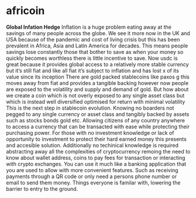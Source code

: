 # africoin
**Global Infation Hedge** Inflation is a huge problem eating away at the savings of many people across the globe. We see it more now in the UK and USA because of the pandemic and cost of living crisis but this has been prevalent in Africa, Asia and Latin America for decades. 
This means people savings lose constantly those that bother to save as when your money so quickly becomes worthless there is little incentive to save.
Now usdc is great because it provides global access to a relatively more stable currency but it’s still fiat and like all fiat it’s subject to inflation and has lost x of its value since its inception 
There are gold packed stablecoins like paxos g this moves away from fiat and provides a tangible backing however now people are exposed to the volatility and supply and demand of gold. But how about we create a coin which is not overly exposed to any single asset class but which is instead well diversified optimised for return with minimal volatility 
This is the next step in stablecoin evolution. Knowing no boarders not pegged to any single currency or asset class and tangibly backed by assets such as stocks bonds gold etc.
Allowing citizens of any country anywhere to access a currency that can be transacted with ease while protecting their purchasing power. For those with no investment knowledge or lack of opportunity to investment to protect their hard earned money this presents and accesible solution. Additionally no techinical knowledge is required abstracting away all the complexities of cryptocurrency remoing the need to know about wallet address, coins to pay fees for transaction or interacting with crypto exchanges. You can use it much like a banking application that you are used to allow with more convenient features. Such as receiving payments through a QR code or only need a persons phone number or email to send them money. Things everyone is familar with, lowering the barrier to entry to the ground. 
